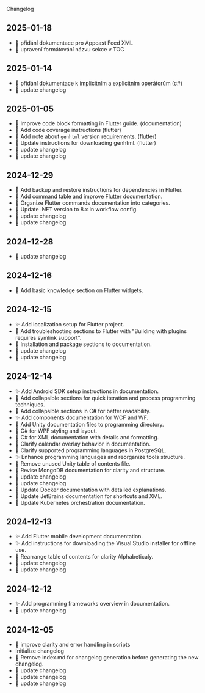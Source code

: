 Changelog
## 2025-01-18
  - 📝 přidání dokumentace pro Appcast Feed XML
  - 🎨 upravení formátování názvu sekce v TOC
## 2025-01-14
  - 📝 přidání dokumentace k implicitním a explicitním operátorům (c#)
  - 🔧 update changelog
## 2025-01-05
  - 🎨 Improve code block formatting in Flutter guide. (documentation)
  - 📝 Add code coverage instructions (flutter)
  - 📝 Add note about `genhtml` version requirements. (flutter)
  - 📝 Update instructions for downloading genhtml. (flutter)
  - 🔧 update changelog
  - 🔧 update changelog
## 2024-12-29
  - 📝 Add backup and restore instructions for dependencies in Flutter.
  - 📝 Add command table and improve Flutter documentation.
  - 🔨 Organize Flutter commands documentation into categories.
  - 🔧 Update .NET version to 8.x in workflow config.
  - 🔧 update changelog
  - 🔧 update changelog
## 2024-12-28
  - 🔧 update changelog
## 2024-12-16
  - 📝 Add basic knowledge section on Flutter widgets.
## 2024-12-15
  - ✨ Add localization setup for Flutter project.
  - 📝 Add troubleshooting sections to Flutter with "Building with plugins requires symlink support".
  - 🎨 Installation and package sections to documentation.
  - 🔧 update changelog
  - 🔧 update changelog
## 2024-12-14
  - ✨ Add Android SDK setup instructions in documentation.
  - 🎨 Add collapsible sections for quick iteration and process programming techniques.
  - 🎨 Add collapsible sections in C# for better readability.
  - ✨ Add components documentation for WCF and WF.
  - 🔧 Add Unity documentation files to programming directory.
  - 🎨 C# for WPF styling and layout.
  - 🎨 C# for XML documentation with details and formatting.
  - 📝 Clarify calendar overlay behavior in documentation.
  - 📝 Clarify supported programming languages in PostgreSQL.
  - ✨ Enhance programming languages and reorganize tools structure.
  - 🔧 Remove unused Unity table of contents file.
  - 🎨 Revise MongoDB documentation for clarity and structure.
  - 🔧 update changelog
  - 🔧 update changelog
  - 📝 Update Docker documentation with detailed explanations.
  - 🎨 Update JetBrains documentation for shortcuts and XML.
  - 📝 Update Kubernetes orchestration documentation.
## 2024-12-13
  - ✨ Add Flutter mobile development documentation.
  - ✨ Add instructions for downloading the Visual Studio installer for offline use.
  - 🎨 Rearrange table of contents for clarity Alphabeticaly.
  - 🔧 update changelog
  - 🔧 update changelog
## 2024-12-12
  - ✨ Add programming frameworks overview in documentation.
  - 🔧 update changelog
## 2024-12-05
  - 🔨 improve clarity and error handling in scripts
  -  Initialize changelog
  - 🔧 Remove index.md for changelog generation before generating the new changelog.
  - 🔧 update changelog
  - 🔧 update changelog
  - 🔧 update changelog
